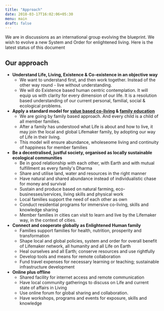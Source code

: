 ```yaml
---
title: "Approach"
date: 2018-03-17T16:02:06+05:30
menu: main
draft: false 
---
```



We are in discussions as an international group evolving the blueprint. We wish to evolve a new System and Order for enlightened living.
Here is the latest status of this document

## Our approach

- **Understand Life, Living, Existence & Co-existence in an objective way**
  - We want to understand first, and then work together. Instead of the other way round - live without understanding.
  - We will do Existence based human centric contemplation. It will equip us with clarity for every dimension of our life. It is a resolution based understanding of our current personal, familial, social & ecological problems. 
- **Apply a standard model for [value based co-living](/values) & [family education](/model)**
  - We are going by family based approach. And every child is a child of all member families.
  - After a family has understood what Life is about and how to live, it may join the local and global Lifemaker family, by adopting our way of Life in their living.
  - This model will ensure abundance, wholeseome living and continuity of happiness for member families
- **Be a decentralised, justful society, organised as locally sustainable ecological communities** 
  - Be in good relationship with each other, with Earth and with mutual fulfillment as every family's Dharma
  - Share and utilise land, water and resources in the right manner
  - Have natural and shared abundance instead of individualistic chase for money and survival
  - Sustain and produce based on natural farming, eco-businesses/services, living skills and physical work
  - Local families support the need of each other as own
  - Conduct residential programs for immersive co-living, skills and knowledge sharing
  - Member families in cities can visit to learn and live by the Lifemaker way, in the context of cities.
- **Connect and cooperate globally as Enlightened Human family**
  - Families support families for health, nutrition, prosperity and transformation 
  - Shape local and global policies, system and order for overall benefit of Lifemaker network, all humanity and all Life on Earth
  - Heal ourselves and all Earth; conserve resources and use rightfully
  - Develop tools and means for remote collaboration
  - Fund travel expenses for necessary learning or teaching; sustainable infrastructure development
- **Online plus offline** 
  - Shared facility for internet access and remote communication
  - Have local community gatherings to discuss on Life and current state of affairs in Living
  - Use online forum for global sharing and collaboration.
  - Have workshops, programs and events for exposure, skills and knowledge
